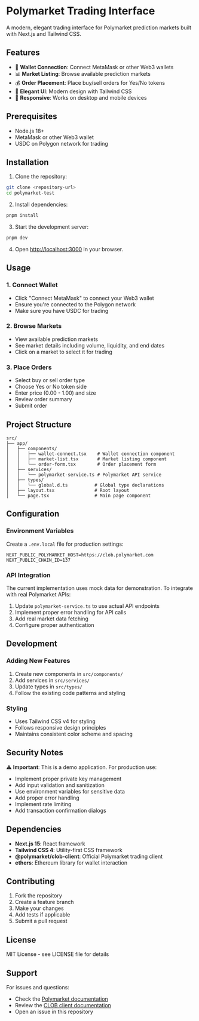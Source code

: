 # Polymarket Trading Interface

A modern, elegant trading interface for Polymarket prediction markets built with Next.js and Tailwind CSS.

## Features

- 🔗 **Wallet Connection**: Connect MetaMask or other Web3 wallets
- 📊 **Market Listing**: Browse available prediction markets
- 💰 **Order Placement**: Place buy/sell orders for Yes/No tokens
- 🎨 **Elegant UI**: Modern design with Tailwind CSS
- 📱 **Responsive**: Works on desktop and mobile devices

## Prerequisites

- Node.js 18+ 
- MetaMask or other Web3 wallet
- USDC on Polygon network for trading

## Installation

1. Clone the repository:
```bash
git clone <repository-url>
cd polymarket-test
```

2. Install dependencies:
```bash
pnpm install
```

3. Start the development server:
```bash
pnpm dev
```

4. Open [http://localhost:3000](http://localhost:3000) in your browser.

## Usage

### 1. Connect Wallet
- Click "Connect MetaMask" to connect your Web3 wallet
- Ensure you're connected to the Polygon network
- Make sure you have USDC for trading

### 2. Browse Markets
- View available prediction markets
- See market details including volume, liquidity, and end dates
- Click on a market to select it for trading

### 3. Place Orders
- Select buy or sell order type
- Choose Yes or No token side
- Enter price (0.00 - 1.00) and size
- Review order summary
- Submit order

## Project Structure

```
src/
├── app/
│   ├── components/
│   │   ├── wallet-connect.tsx    # Wallet connection component
│   │   ├── market-list.tsx       # Market listing component
│   │   └── order-form.tsx        # Order placement form
│   ├── services/
│   │   └── polymarket-service.ts # Polymarket API service
│   ├── types/
│   │   └── global.d.ts          # Global type declarations
│   ├── layout.tsx               # Root layout
│   └── page.tsx                 # Main page component
```

## Configuration

### Environment Variables
Create a `.env.local` file for production settings:

```env
NEXT_PUBLIC_POLYMARKET_HOST=https://clob.polymarket.com
NEXT_PUBLIC_CHAIN_ID=137
```

### API Integration
The current implementation uses mock data for demonstration. To integrate with real Polymarket APIs:

1. Update `polymarket-service.ts` to use actual API endpoints
2. Implement proper error handling for API calls
3. Add real market data fetching
4. Configure proper authentication

## Development

### Adding New Features
1. Create new components in `src/components/`
2. Add services in `src/services/`
3. Update types in `src/types/`
4. Follow the existing code patterns and styling

### Styling
- Uses Tailwind CSS v4 for styling
- Follows responsive design principles
- Maintains consistent color scheme and spacing

## Security Notes

⚠️ **Important**: This is a demo application. For production use:

- Implement proper private key management
- Add input validation and sanitization
- Use environment variables for sensitive data
- Add proper error handling
- Implement rate limiting
- Add transaction confirmation dialogs

## Dependencies

- **Next.js 15**: React framework
- **Tailwind CSS 4**: Utility-first CSS framework
- **@polymarket/clob-client**: Official Polymarket trading client
- **ethers**: Ethereum library for wallet interaction

## Contributing

1. Fork the repository
2. Create a feature branch
3. Make your changes
4. Add tests if applicable
5. Submit a pull request

## License

MIT License - see LICENSE file for details

## Support

For issues and questions:
- Check the [Polymarket documentation](https://docs.polymarket.com/)
- Review the [CLOB client documentation](https://docs.polymarket.com/quickstart/orders/first-order)
- Open an issue in this repository
